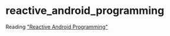 # reactive_android_programming
Reading ["Reactive Android Programming"](https://www.packtpub.com/application-development/reactive-android-programming)
